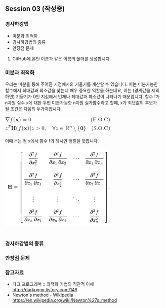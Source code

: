 ## Session 03 (작성중)
### 경사하강법

* 미분과 최적화
* 경사하강법의 종류
* 안장점 문제


1. GitHub에 본인 이름과 같은 이름의 폴더를 생성합니다.

### 미분과 최적화

우리는 미분을 통해 주어진 지점에서의 기울기를 계산할 수 있습니다. 이는 미분가능한 함수에서 최대값과 최소값을 찾는데 매우 중요한 역할을 하는데요, 이는 (경계값을 제외하면) 기울기가 0인 지점에서 언제나 최대값과 최소값이 나타나기 때문입니다. 함수 f가 n차원 실수 x에 대한 두번 미분가능한 n차원 실가함수라고 할때, x가 최댓값의 후보가 될 조건은 다음의 두가지입니다.
<br></br>
![session03_01](./image/session03_01_focnsoc.png)
<br></br>
이때 H는 점 x에서 함수 f의 헤시안 행렬을 뜻합니다.
<br></br>
![session03_02](./image/session03_02_hessian.png)
<br></br>


### 경사하강법의 종류


### 안장점 문제



### 참고자료

* 다크 프로그래머 :: 최적화 기법의 직관적 이해  
http://darkpgmr.tistory.com/149
* Newton's method - Wikipedia  
https://en.wikipedia.org/wiki/Newton%27s_method
